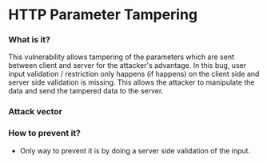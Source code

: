 # HTTP Parameter Tampering

### What is it?
This vulnerability allows tampering of the parameters which are sent between client and server for the attacker's advantage. In this bug, user input validation / restriction only happens (if happens) on the client side and server side validation is missing. This allows the attacker to manipulate the data and send the tampered data to the server.

### Attack vector
<Need to fill info here>

### How to prevent it?
- Only way to prevent it is by doing a server side validation of the input.
